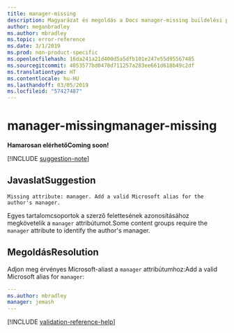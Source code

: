 ```yaml
---
title: manager-missing
description: Magyarázat és megoldás a Docs manager-missing buildelési problémájára
author: meganbradley
ms.author: mbradley
ms.topic: error-reference
ms.date: 3/1/2019
ms.prod: non-product-specific
ms.openlocfilehash: 16da241a21d400d5a5dfb101e247e55d95567485
ms.sourcegitcommit: 4053577bd0478d711257a283ee661d618b49c2df
ms.translationtype: HT
ms.contentlocale: hu-HU
ms.lasthandoff: 03/05/2019
ms.locfileid: "57427487"
---
```

# <a name="manager-missing"></a><span data-ttu-id="e4a52-103">manager-missing</span><span class="sxs-lookup"><span data-stu-id="e4a52-103">manager-missing</span></span>

<span data-ttu-id="e4a52-104">**Hamarosan elérhető**</span><span class="sxs-lookup"><span data-stu-id="e4a52-104">**Coming soon!**</span></span>

[!INCLUDE [suggestion-note](includes/suggestion-note.md)]

## <a name="suggestion"></a><span data-ttu-id="e4a52-105">Javaslat</span><span class="sxs-lookup"><span data-stu-id="e4a52-105">Suggestion</span></span>

`Missing attribute: manager. Add a valid Microsoft alias for the author's manager.`

<span data-ttu-id="e4a52-106">Egyes tartalomcsoportok a szerző felettesének azonosításához megkövetelik a `manager` attribútumot.</span><span class="sxs-lookup"><span data-stu-id="e4a52-106">Some content groups require the `manager` attribute to identify the author's manager.</span></span>

## <a name="resolution"></a><span data-ttu-id="e4a52-107">Megoldás</span><span class="sxs-lookup"><span data-stu-id="e4a52-107">Resolution</span></span>

<span data-ttu-id="e4a52-108">Adjon meg érvényes Microsoft-aliast a `manager` attribútumhoz:</span><span class="sxs-lookup"><span data-stu-id="e4a52-108">Add a valid Microsoft alias for `manager`:</span></span>

```yml
---
ms.author: mbradley
manager: jemash
---
```

<!--make sure to add this file to your includes folder and verify the path-->
[!INCLUDE [validation-reference-help](includes/validation-reference-help.md)]
